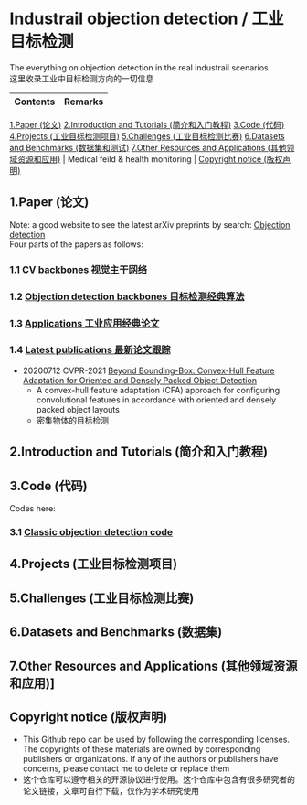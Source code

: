 # Industrail objection detection / 工业目标检测
The everything on objection detection in the real industrail scenarios  
这里收录工业中目标检测方向的一切信息  


| Contents | Remarks | 
|:-|:-|
[1.Paper (论文)](#1)
[2.Introduction and Tutorials (简介和入门教程)](#2)
[3.Code (代码)](#3)
[4.Projects (工业目标检测项目)](#4)
[5.Challenges (工业目标检测比赛)](#5)
[6.Datasets and Benchmarks (数据集和测试)](#6)
[7.Other Resources and Applications (其他领域资源和应用)](#7) | Medical feild & health monitoring |
[Copyright notice (版权声明)](#8)

<h2 id="1">1.Paper (论文)</h2>  

Note: a good website to see the latest arXiv preprints by search: [Objection detection](http://arxitics.com/search?q=objection+detection)  
Four parts of the papers as follows: 
### 1.1 [CV backbones 视觉主干网络](https://github.com/JiachenKuang/Industrail_objection_detection/blob/master/paper/CV%20backbones.md)  
### 1.2 [Objection detection backbones 目标检测经典算法](https://github.com/JiachenKuang/Industrail_objection_detection/blob/master/paper/Objection%20detection%20backbones.md)
### 1.3 [Applications 工业应用经典论文](https://github.com/JiachenKuang/Industrail_objection_detection/blob/master/paper/Applications)  
### 1.4 [Latest publications 最新论文跟踪](https://github.com/JiachenKuang/Industrail_objection_detection/blob/master/paper/latest%20publications.md)  
* 20200712 CVPR-2021 [Beyond Bounding-Box: Convex-Hull Feature Adaptation for Oriented and Densely Packed Object Detection](https://openaccess.thecvf.com/content/CVPR2021/papers/Guo_Beyond_Bounding-Box_Convex-Hull_Feature_Adaptation_for_Oriented_and_Densely_Packed_CVPR_2021_paper.pdf)
  * A convex-hull feature adaptation (CFA) approach for configuring convolutional features in accordance with oriented and densely packed object layouts
  * 密集物体的目标检测

<h2 id="2">2.Introduction and Tutorials (简介和入门教程)</h2>


<h2 id="3">3.Code (代码)</h2>  

Codes here:
### 3.1 [Classic objection detection code](https://github.com/JiachenKuang/Industrail_objection_detection/tree/master/code/classic%20models)  


<h2 id="4">4.Projects (工业目标检测项目)</h2>


<h2 id="5">5.Challenges (工业目标检测比赛)</h2>


<h2 id="6">6.Datasets and Benchmarks (数据集)</h2>


<h2 id="7">7.Other Resources and Applications (其他领域资源和应用)]</h2>


<h2 id="8">Copyright notice (版权声明)</h2>  

* This Github repo can be used by following the corresponding licenses. The copyrights of these materials are owned by corresponding publishers or organizations. If any of the authors or publishers have concerns, please contact me to delete or replace them
* 这个仓库可以遵守相关的开源协议进行使用。这个仓库中包含有很多研究者的论文链接，文章可自行下载，仅作为学术研究使用
